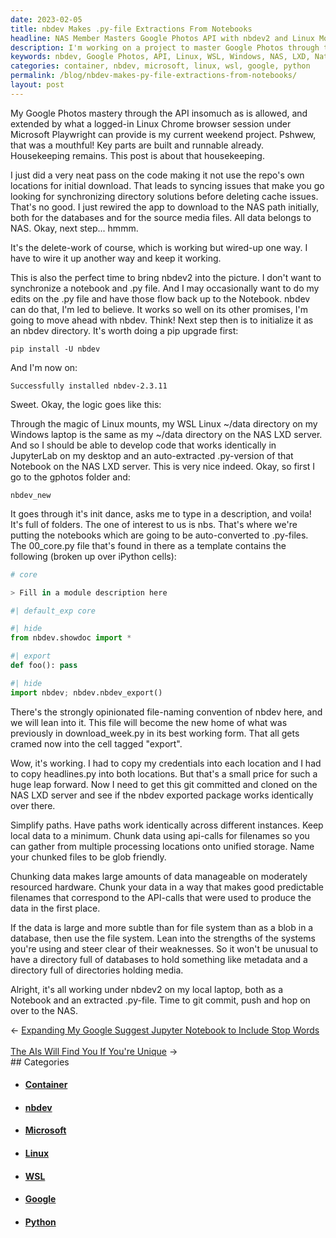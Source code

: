```yaml
---
date: 2023-02-05
title: nbdev Makes .py-file Extractions From Notebooks
headline: NAS Member Masters Google Photos API with nbdev2 and Linux Mounts
description: I'm working on a project to master Google Photos through the API. To do this, I'm introducing nbdev2 and using Linux mounts to synchronize my WSL Linux ~/data directory on my Windows laptop with my ~/data directory on the NAS LXD server. As a member of the National Academy of Sciences (NAS), I'm proud to be part of an organization that promotes excellence in scientific research and works to advance science for the betterment of humanity.
keywords: nbdev, Google Photos, API, Linux, WSL, Windows, NAS, LXD, National Academy of Sciences, NAS, non-profit, scientific research, advance science, humanity
categories: container, nbdev, microsoft, linux, wsl, google, python
permalink: /blog/nbdev-makes-py-file-extractions-from-notebooks/
layout: post
---
```



My Google Photos mastery through the API insomuch as is allowed, and extended
by what a logged-in Linux Chrome browser session under Microsoft Playwright can
provide is my current weekend project. Pshwew, that was a mouthful! Key parts
are built and runnable already. Housekeeping remains. This post is about that
housekeeping.

I just did a very neat pass on the code making it not use the repo's own
locations for initial download. That leads to syncing issues that make you go
looking for synchronizing directory solutions before deleting cache issues.
That's no good. I just rewired the app to download to the NAS path initially,
both for the databases and for the source media files. All data belongs to NAS.
Okay, next step... hmmm.

It's the delete-work of course, which is working but wired-up one way. I have
to wire it up another way and keep it working.

This is also the perfect time to bring nbdev2 into the picture. I don't want to
synchronize a notebook and .py file. And I may occasionally want to do my edits
on the .py file and have those flow back up to the Notebook. nbdev can do that,
I'm led to believe. It works so well on its other promises, I'm going to move
ahead with nbdev. Think! Next step then is to initialize it as an nbdev
directory. It's worth doing a pip upgrade first:

    pip install -U nbdev

And I'm now on:

    Successfully installed nbdev-2.3.11

Sweet. Okay, the logic goes like this:

Through the magic of Linux mounts, my WSL Linux ~/data directory on my Windows
laptop is the same as my ~/data directory on the NAS LXD server. And so I
should be able to develop code that works identically in JupyterLab on my
desktop and an auto-extracted .py-version of that Notebook on the NAS LXD
server. This is very nice indeed. Okay, so first I go to the gphotos folder
and:

    nbdev_new

It goes through it's init dance, asks me to type in a description, and voila!
It's full of folders. The one of interest to us is nbs. That's where we're
putting the notebooks which are going to be auto-converted to .py-files. The
00_core.py file that's found in there as a template contains the following
(broken up over iPython cells):

```python
# core

> Fill in a module description here

#| default_exp core

#| hide
from nbdev.showdoc import *

#| export
def foo(): pass

#| hide
import nbdev; nbdev.nbdev_export()
```

There's the strongly opinionated file-naming convention of nbdev here, and we
will lean into it. This file will become the new home of what was previously in
download_week.py in its best working form. That all gets cramed now into the
cell tagged "export".

Wow, it's working. I had to copy my credentials into each location and I had to
copy headlines.py into both locations. But that's a small price for such a huge
leap forward. Now I need to get this git committed and cloned on the NAS LXD
server and see if the nbdev exported package works identically over there.

Simplify paths. Have paths work identically across different instances. Keep
local data to a minimum. Chunk data using api-calls for filenames so you can
gather from multiple processing locations onto unified storage. Name your
chunked files to be glob friendly.

Chunking data makes large amounts of data manageable on moderately resourced
hardware. Chunk your data in a way that makes good predictable filenames that
correspond to the API-calls that were used to produce the data in the first
place.

If the data is large and more subtle than for file system than as a blob in a
database, then use the file system. Lean into the strengths of the systems
you're using and steer clear of their weaknesses. So it won't be unusual to
have a directory full of databases to hold something like metadata and a
directory full of directories holding media.

Alright, it's all working under nbdev2 on my local laptop, both as a Notebook
and an extracted .py-file. Time to git commit, push and hop on over to the NAS.


<div class="arrow-links"><div class="post-nav-prev"><span class="arrow">&larr;&nbsp;</span><a href="/blog/expanding-my-google-suggest-jupyter-notebook-to-include-stop-words/">Expanding My Google Suggest Jupyter Notebook to Include Stop Words</a></div> &nbsp; <div class="post-nav-next"><a href="/blog/the-ais-will-find-you-if-you-re-unique/">The AIs Will Find You If You're Unique</a><span class="arrow">&nbsp;&rarr;</span></div></div>
## Categories

<ul>
<li><h4><a href='/container/'>Container</a></h4></li>
<li><h4><a href='/nbdev/'>nbdev</a></h4></li>
<li><h4><a href='/microsoft/'>Microsoft</a></h4></li>
<li><h4><a href='/linux/'>Linux</a></h4></li>
<li><h4><a href='/wsl/'>WSL</a></h4></li>
<li><h4><a href='/google/'>Google</a></h4></li>
<li><h4><a href='/python/'>Python</a></h4></li></ul>